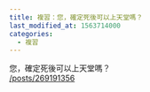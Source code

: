 ```yaml
---
title: 複習：您，確定死後可以上天堂嗎？
last_modified_at: 1563714000
categories:
  - 複習
---
```


<p>您，確定死後可以上天堂嗎？<br>
<a href="/posts/269191356" target="_blank">/posts/269191356</a></p>

<p>&nbsp;</p>

